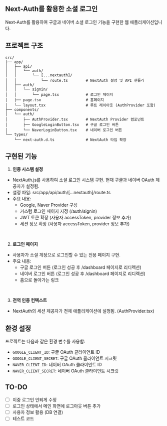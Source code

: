 ## Next-Auth를 활용한 소셜 로그인
Next-Auth를 활용하여 구글과 네이버 소셜 로그인 기능을 구현한 웹 애플리케이션입니다.

## 프로젝트 구조
```
src/
├── app/
│   ├── api/
│   │   └── auth/
│   │       └── [...nextauth]/
│   │           └── route.ts        # NextAuth 설정 및 API 핸들러
│   ├── auth/
│   │   └── signin/
│   │       └── page.tsx            # 로그인 페이지
│   ├── page.tsx                    # 홈페이지
│   └── layout.tsx                  # 루트 레이아웃 (AuthProvider 포함)
├── components/
│   └── auth/
│       ├── AuthProvider.tsx        # NextAuth Provider 컴포넌트
│       ├── GoogleLoginButton.tsx   # 구글 로그인 버튼
│       └── NaverLoginButton.tsx    # 네이버 로그인 버튼
└── types/
    └── next-auth.d.ts              # NextAuth 타입 확장
```

## 구현된 기능

1. **인증 시스템 설정**

- NextAuth.js를 사용하여 소셜 로그인 시스템 구현. 현재 구글과 네이버 OAuth 제공자가 설정됨.
- 설정 파일: src/app/api/auth/[...nextauth]/route.ts
- 주요 내용:
    - Google, Naver Provider 구성
    - 커스텀 로그인 페이지 지정 (/auth/signin)
    - JWT 토큰 확장 (사용자 accessToken, provider 정보 추가)
    - 세션 정보 확장 (사용자 accessToken, provider 정보 추가)
<br>

2. **로그인 페이지**

- 사용자가 소셜 계정으로 로그인할 수 있는 전용 페이지 구현.
- 주요 내용:
    - 구글 로그인 버튼 (로그인 성공 후 /dashboard 페이지로 리디렉션)
    - 네이버 로그인 버튼 (로그인 성공 후 /dashboard 페이지로 리디렉션)
    - 홈으로 돌아가는 링크
<br>

3. **전역 인증 컨텍스트**
- NextAuth의 세션 제공자가 전체 애플리케이션에 설정됨. (AuthProvider.tsx) 

## 환경 설정
프로젝트는 다음과 같은 환경 변수를 사용함:

- `GOOGLE_CLIENT_ID`: 구글 OAuth 클라이언트 ID
- `GOOGLE_CLIENT_SECRET`: 구글 OAuth 클라이언트 시크릿
- `NAVER_CLIENT_ID`: 네이버 OAuth 클라이언트 ID
- `NAVER_CLIENT_SECRET`: 네이버 OAuth 클라이언트 시크릿

## TO-DO
- [ ] 이중 로그인 안되게 수정
- [ ] 로그인 상태에서 메인 화면에 로그아웃 버튼 추가
- [ ] 사용자 정보 활용 (DB 연결)
- [ ] 테스트 코드